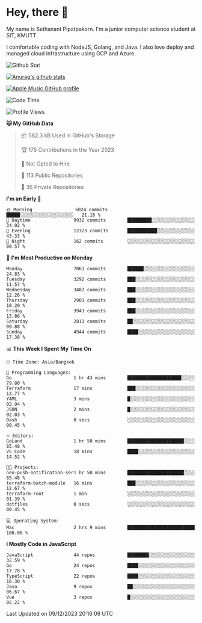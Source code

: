 # Hey, there 🙌
My name is Sethanant Pipatpakorn. I'm a junior computer science student at SIT, KMUTT.

I comfortable coding with NodeJS, Golang, and Java. I also love deploy and managed cloud infrastructure using GCP and Azure.

![Github Stat](https://github-profile-summary-cards.vercel.app/api/cards/profile-details?username=thetkpark&theme=dracula)

[![Anurag's github stats](https://github-readme-stats.vercel.app/api?username=thetkpark&count_private=true&show_icons=true&theme=tokyonight)](https://github.com/anuraghazra/github-readme-stats)

[![Apple Music GitHub profile](https://apple-music-github-profile.rayriffy.com/theme/light.svg?uid=000347.6120fcbefcb74cd59d65c108cc315787.1333)](https://github.com/rayriffy/apple-music-github-profile)

<!--START_SECTION:waka-->
![Code Time](http://img.shields.io/badge/Code%20Time-1%2C037%20hrs%2040%20mins-blue)

![Profile Views](http://img.shields.io/badge/Profile%20Views-0-blue)

**🐱 My GitHub Data** 

> 📦 582.3 kB Used in GitHub's Storage 
 > 
> 🏆 175 Contributions in the Year 2023
 > 
> 🚫 Not Opted to Hire
 > 
> 📜 113 Public Repositories 
 > 
> 🔑 36 Private Repositories 
 > 
**I'm an Early 🐤** 

```text
🌞 Morning                6024 commits        █████░░░░░░░░░░░░░░░░░░░░   21.18 % 
🌆 Daytime                9932 commits        █████████░░░░░░░░░░░░░░░░   34.92 % 
🌃 Evening                12323 commits       ███████████░░░░░░░░░░░░░░   43.33 % 
🌙 Night                  162 commits         ░░░░░░░░░░░░░░░░░░░░░░░░░   00.57 % 
```
📅 **I'm Most Productive on Monday** 

```text
Monday                   7063 commits        ██████░░░░░░░░░░░░░░░░░░░   24.83 % 
Tuesday                  3292 commits        ███░░░░░░░░░░░░░░░░░░░░░░   11.57 % 
Wednesday                3487 commits        ███░░░░░░░░░░░░░░░░░░░░░░   12.26 % 
Thursday                 2901 commits        ███░░░░░░░░░░░░░░░░░░░░░░   10.20 % 
Friday                   3943 commits        ███░░░░░░░░░░░░░░░░░░░░░░   13.86 % 
Saturday                 2811 commits        ██░░░░░░░░░░░░░░░░░░░░░░░   09.88 % 
Sunday                   4944 commits        ████░░░░░░░░░░░░░░░░░░░░░   17.38 % 
```


📊 **This Week I Spent My Time On** 

```text
🕑︎ Time Zone: Asia/Bangkok

💬 Programming Languages: 
Go                       1 hr 43 mins        ████████████████████░░░░░   79.80 % 
Terraform                17 mins             ███░░░░░░░░░░░░░░░░░░░░░░   13.77 % 
YAML                     3 mins              █░░░░░░░░░░░░░░░░░░░░░░░░   02.94 % 
JSON                     2 mins              █░░░░░░░░░░░░░░░░░░░░░░░░   02.03 % 
Bash                     0 secs              ░░░░░░░░░░░░░░░░░░░░░░░░░   00.45 % 

🔥 Editors: 
GoLand                   1 hr 50 mins        █████████████████████░░░░   85.48 % 
VS Code                  18 mins             ████░░░░░░░░░░░░░░░░░░░░░   14.52 % 

🐱‍💻 Projects: 
neo-push-notification-ser1 hr 50 mins        █████████████████████░░░░   85.48 % 
terraform-batch-module   16 mins             ███░░░░░░░░░░░░░░░░░░░░░░   12.67 % 
terraform-root           1 min               ░░░░░░░░░░░░░░░░░░░░░░░░░   01.39 % 
dotfiles                 0 secs              ░░░░░░░░░░░░░░░░░░░░░░░░░   00.45 % 

💻 Operating System: 
Mac                      2 hrs 9 mins        █████████████████████████   100.00 % 
```

**I Mostly Code in JavaScript** 

```text
JavaScript               44 repos            ████████░░░░░░░░░░░░░░░░░   32.59 % 
Go                       24 repos            ████░░░░░░░░░░░░░░░░░░░░░   17.78 % 
TypeScript               22 repos            ████░░░░░░░░░░░░░░░░░░░░░   16.30 % 
Java                     9 repos             ██░░░░░░░░░░░░░░░░░░░░░░░   06.67 % 
Vue                      3 repos             █░░░░░░░░░░░░░░░░░░░░░░░░   02.22 % 
```




 Last Updated on 09/12/2023 20:16:09 UTC
<!--END_SECTION:waka-->

